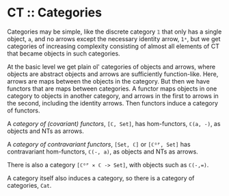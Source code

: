 # CT :: Categories

Categories may be simple, like the discrete category `𝟙` that only has a single object, `a`, and no arrows except the necessary identity arrow, `1ᵃ`, but we get categories of increasing complexity consisting of almost all elements of CT that became objects in such categories.

At the basic level we get plain ol' categories of objects and arrows, where objects are abstract objects and arrows are sufficiently function-like. Here, arrows are maps between the objects in the category. But then we have functors that are maps between categories. A functor maps objects in one category to objects in another category, and arrows in the first to arrows in the second, including the identity arrows. Then functors induce a category of functors.

A *category of (covariant) functors*, `[ℂ, Set]`, has hom-functors, `ℂ(a, -)`, as objects and NTs as arrows.

A *category of contravariant functors*, `[Set, ℂ]` or `[ℂᴼᴾ, Set]` has contravariant hom-functors, `ℂ(-, a)`, as objects and NTs as arrows.

There is also a category `[ℂᴼᴾ ⨯ ℂ -> Set]`, with objects such as `ℂ(-,=)`.

A category itself also induces a category, so there is a category of categories, `Cat`.

